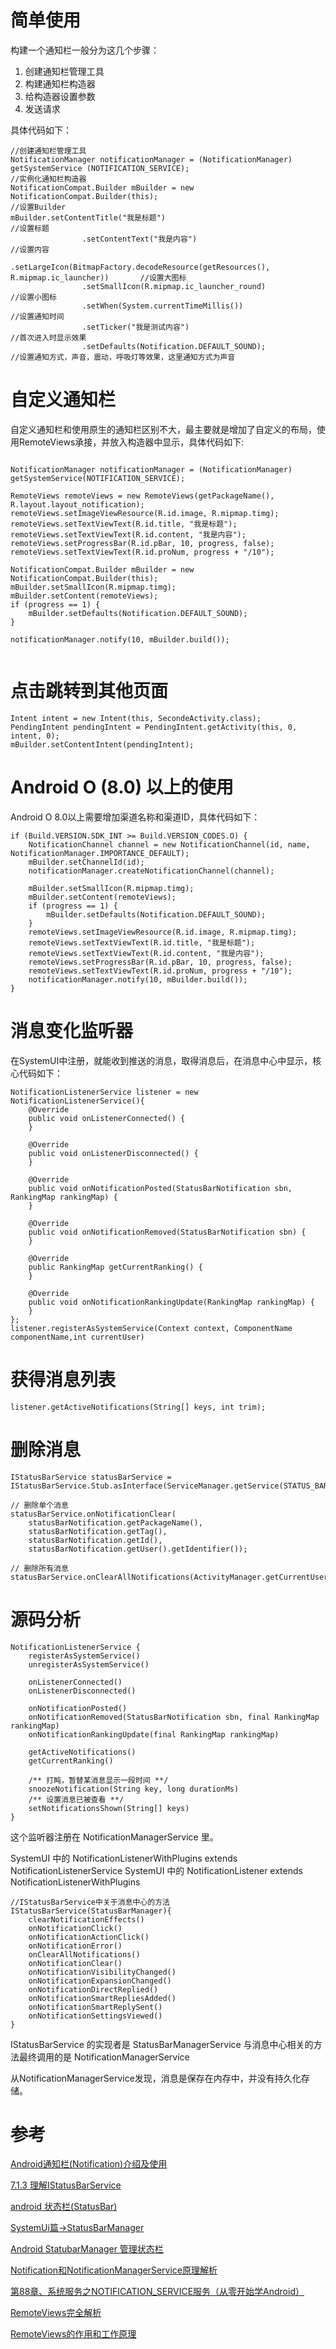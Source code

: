 
# 简单使用
构建一个通知栏一般分为这几个步骤：

1. 创建通知栏管理工具
1. 构建通知栏构造器
1. 给构造器设置参数
1. 发送请求

具体代码如下：
`````
//创建通知栏管理工具
NotificationManager notificationManager = (NotificationManager) getSystemService (NOTIFICATION_SERVICE);
//实例化通知栏构造器
NotificationCompat.Builder mBuilder = new NotificationCompat.Builder(this);
//设置Builder
mBuilder.setContentTitle("我是标题")                                     //设置标题
                .setContentText("我是内容")                              //设置内容 
                .setLargeIcon(BitmapFactory.decodeResource(getResources(), R.mipmap.ic_launcher))       //设置大图标 
                .setSmallIcon(R.mipmap.ic_launcher_round)               //设置小图标 
                .setWhen(System.currentTimeMillis())                    //设置通知时间
                .setTicker("我是测试内容")                               //首次进入时显示效果
                .setDefaults(Notification.DEFAULT_SOUND);               //设置通知方式，声音，震动，呼吸灯等效果，这里通知方式为声音

`````


# 自定义通知栏
自定义通知栏和使用原生的通知栏区别不大，最主要就是增加了自定义的布局，使用RemoteViews承接，并放入构造器中显示，具体代码如下:

`````

NotificationManager notificationManager = (NotificationManager) getSystemService(NOTIFICATION_SERVICE);

RemoteViews remoteViews = new RemoteViews(getPackageName(), R.layout.layout_notification);
remoteViews.setImageViewResource(R.id.image, R.mipmap.timg);
remoteViews.setTextViewText(R.id.title, "我是标题");
remoteViews.setTextViewText(R.id.content, "我是内容");
remoteViews.setProgressBar(R.id.pBar, 10, progress, false);
remoteViews.setTextViewText(R.id.proNum, progress + "/10");

NotificationCompat.Builder mBuilder = new NotificationCompat.Builder(this);
mBuilder.setSmallIcon(R.mipmap.timg);
mBuilder.setContent(remoteViews);
if (progress == 1) {
    mBuilder.setDefaults(Notification.DEFAULT_SOUND);
}

notificationManager.notify(10, mBuilder.build());


`````

# 点击跳转到其他页面
`````
Intent intent = new Intent(this, SecondeActivity.class);
PendingIntent pendingIntent = PendingIntent.getActivity(this, 0, intent, 0);
mBuilder.setContentIntent(pendingIntent);
`````

# Android O (8.0) 以上的使用
Android O 8.0以上需要增加渠道名称和渠道ID，具体代码如下：
``````
if (Build.VERSION.SDK_INT >= Build.VERSION_CODES.O) {
    NotificationChannel channel = new NotificationChannel(id, name, NotificationManager.IMPORTANCE_DEFAULT);
    mBuilder.setChannelId(id);
    notificationManager.createNotificationChannel(channel);

    mBuilder.setSmallIcon(R.mipmap.timg);
    mBuilder.setContent(remoteViews);
    if (progress == 1) {
        mBuilder.setDefaults(Notification.DEFAULT_SOUND);
    }
    remoteViews.setImageViewResource(R.id.image, R.mipmap.timg);
    remoteViews.setTextViewText(R.id.title, "我是标题");
    remoteViews.setTextViewText(R.id.content, "我是内容");
    remoteViews.setProgressBar(R.id.pBar, 10, progress, false);
    remoteViews.setTextViewText(R.id.proNum, progress + "/10");
    notificationManager.notify(10, mBuilder.build());
}
``````

# 消息变化监听器

在SystemUI中注册，就能收到推送的消息，取得消息后，在消息中心中显示，核心代码如下：
``````
NotificationListenerService listener = new NotificationListenerService(){
    @Override
    public void onListenerConnected() {
    }

    @Override
    public void onListenerDisconnected() {
    }

    @Override
    public void onNotificationPosted(StatusBarNotification sbn, RankingMap rankingMap) {
    }

    @Override
    public void onNotificationRemoved(StatusBarNotification sbn) {
    }

    @Override
    public RankingMap getCurrentRanking() {
    }

    @Override
    public void onNotificationRankingUpdate(RankingMap rankingMap) {
    }
};
listener.registerAsSystemService(Context context, ComponentName componentName,int currentUser)
``````

# 获得消息列表
`````
listener.getActiveNotifications(String[] keys, int trim);
`````

# 删除消息
`````
IStatusBarService statusBarService = IStatusBarService.Stub.asInterface(ServiceManager.getService(STATUS_BAR_SERVICE));

// 删除单个消息
statusBarService.onNotificationClear(
	statusBarNotification.getPackageName(),
	statusBarNotification.getTag(),
	statusBarNotification.getId(),
	statusBarNotification.getUser().getIdentifier());
		
// 删除所有消息
statusBarService.onClearAllNotifications(ActivityManager.getCurrentUser());		
`````


# 源码分析

`````
NotificationListenerService {
    registerAsSystemService()
    unregisterAsSystemService()

    onListenerConnected()
    onListenerDisconnected()

    onNotificationPosted()
    onNotificationRemoved(StatusBarNotification sbn, final RankingMap rankingMap) 
    onNotificationRankingUpdate(final RankingMap rankingMap) 

    getActiveNotifications()
    getCurrentRanking()

    /** 打盹，暂替某消息显示一段时间 **/
    snoozeNotification(String key, long durationMs)
    /** 设置消息已被查看 **/
    setNotificationsShown(String[] keys)
}
`````
这个监听器注册在 NotificationManagerService 里。

SystemUI 中的 NotificationListenerWithPlugins extends NotificationListenerService 
SystemUI 中的 NotificationListener extends NotificationListenerWithPlugins 

``````
//IStatusBarService中关于消息中心的方法
IStatusBarService(StatusBarManager){
    clearNotificationEffects()
    onNotificationClick()
    onNotificationActionClick()
    onNotificationError()
    onClearAllNotifications()
    onNotificationClear()
    onNotificationVisibilityChanged()
    onNotificationExpansionChanged()
    onNotificationDirectReplied()
    onNotificationSmartRepliesAdded()
    onNotificationSmartReplySent()
    onNotificationSettingsViewed()
}
``````
IStatusBarService 的实现者是 StatusBarManagerService
与消息中心相关的方法最终调用的是 NotificationManagerService

从NotificationManagerService发现，消息是保存在内存中，并没有持久化存储。

# 参考
[Android通知栏(Notification)介绍及使用](https://blog.csdn.net/qq_34163551/article/details/79851542)

[7.1.3 理解IStatusBarService](https://www.kancloud.cn/alex_wsc/android-deep3/416484)

[android 状态栏(StatusBar)](https://blog.csdn.net/jdsjlzx/article/details/22482423/)

[SystemUi篇->StatusBarManager](https://blog.csdn.net/liu149339750/article/details/50735629)

[Android StatubarManager 管理状态栏](https://www.jianshu.com/p/b0b0c2eb3e85)

[Notification和NotificationManagerService原理解析](https://blog.csdn.net/cbzcbzcbzcbz/article/details/104068389)

[第88章、系统服务之NOTIFICATION_SERVICE服务（从零开始学Android）](https://blog.csdn.net/chenliaolve8143/article/details/100998299)

[RemoteViews完全解析](https://blog.csdn.net/qq_28702545/article/details/51871443)

[RemoteViews的作用和工作原理](https://www.jianshu.com/p/7034a1ba1e74)

